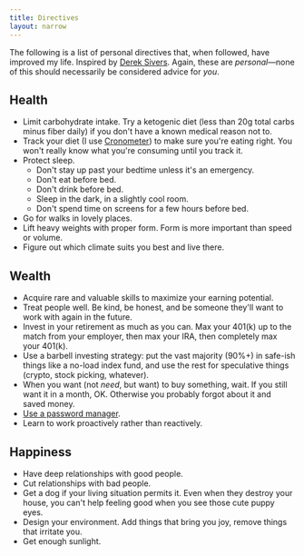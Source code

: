 ```yaml
---
title: Directives
layout: narrow
---
```


The following is a list of personal directives that, when followed, have improved my life. Inspired by [Derek Sivers](https://sive.rs/d1). Again, these are _personal_—none of this should necessarily be considered advice for _you_.

## Health

- Limit carbohydrate intake. Try a ketogenic diet (less than 20g total carbs minus fiber daily) if you don't have a known medical reason not to.
- Track your diet (I use [Cronometer](https://cronometer.com)) to make sure you're eating right. You won't really know what you're consuming until you track it.
- Protect sleep.
  - Don't stay up past your bedtime unless it's an emergency.
  - Don't eat before bed.
  - Don't drink before bed.
  - Sleep in the dark, in a slightly cool room.
  - Don't spend time on screens for a few hours before bed.
- Go for walks in lovely places.
- Lift heavy weights with proper form. Form is more important than speed or volume.
- Figure out which climate suits you best and live there.

## Wealth

- Acquire rare and valuable skills to maximize your earning potential.
- Treat people well. Be kind, be honest, and be someone they'll want to work with again in the future.
- Invest in your retirement as much as you can. Max your 401(k) up to the match from your employer, then max your IRA, then completely max your 401(k).
- Use a barbell investing strategy: put the vast majority (90%+) in safe-ish things like a no-load index fund, and use the rest for speculative things (crypto, stock picking, whatever).
- When you want (not _need_, but want) to buy something, wait. If you still want it in a month, OK. Otherwise you probably forgot about it and saved money.
- [Use a password manager](/technical-writing/2021-03-29-all-about-passwords/).
- Learn to work proactively rather than reactively.

## Happiness

- Have deep relationships with good people.
- Cut relationships with bad people.
- Get a dog if your living situation permits it. Even when they destroy your house, you can't help feeling good when you see those cute puppy eyes.
- Design your environment. Add things that bring you joy, remove things that irritate you.
- Get enough sunlight.
